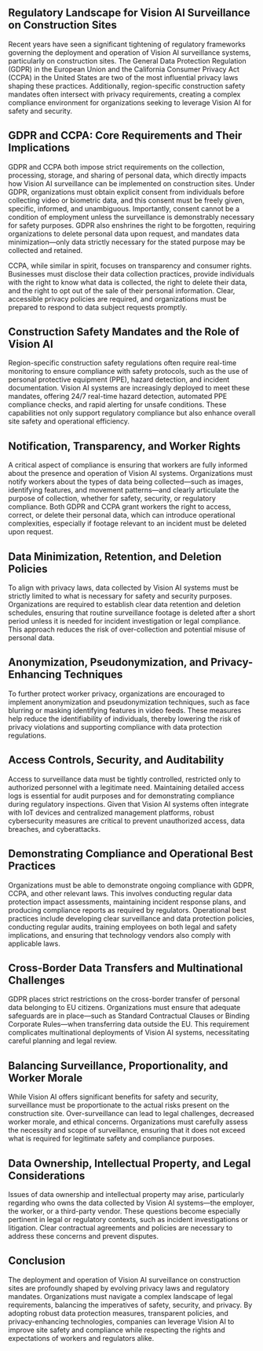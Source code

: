 ## Regulatory Landscape for Vision AI Surveillance on Construction Sites

Recent years have seen a significant tightening of regulatory frameworks governing the deployment and operation of Vision AI surveillance systems, particularly on construction sites. The General Data Protection Regulation (GDPR) in the European Union and the California Consumer Privacy Act (CCPA) in the United States are two of the most influential privacy laws shaping these practices. Additionally, region-specific construction safety mandates often intersect with privacy requirements, creating a complex compliance environment for organizations seeking to leverage Vision AI for safety and security.

## GDPR and CCPA: Core Requirements and Their Implications

GDPR and CCPA both impose strict requirements on the collection, processing, storage, and sharing of personal data, which directly impacts how Vision AI surveillance can be implemented on construction sites. Under GDPR, organizations must obtain explicit consent from individuals before collecting video or biometric data, and this consent must be freely given, specific, informed, and unambiguous. Importantly, consent cannot be a condition of employment unless the surveillance is demonstrably necessary for safety purposes. GDPR also enshrines the right to be forgotten, requiring organizations to delete personal data upon request, and mandates data minimization—only data strictly necessary for the stated purpose may be collected and retained.

CCPA, while similar in spirit, focuses on transparency and consumer rights. Businesses must disclose their data collection practices, provide individuals with the right to know what data is collected, the right to delete their data, and the right to opt out of the sale of their personal information. Clear, accessible privacy policies are required, and organizations must be prepared to respond to data subject requests promptly.

## Construction Safety Mandates and the Role of Vision AI

Region-specific construction safety regulations often require real-time monitoring to ensure compliance with safety protocols, such as the use of personal protective equipment (PPE), hazard detection, and incident documentation. Vision AI systems are increasingly deployed to meet these mandates, offering 24/7 real-time hazard detection, automated PPE compliance checks, and rapid alerting for unsafe conditions. These capabilities not only support regulatory compliance but also enhance overall site safety and operational efficiency.

## Notification, Transparency, and Worker Rights

A critical aspect of compliance is ensuring that workers are fully informed about the presence and operation of Vision AI systems. Organizations must notify workers about the types of data being collected—such as images, identifying features, and movement patterns—and clearly articulate the purpose of collection, whether for safety, security, or regulatory compliance. Both GDPR and CCPA grant workers the right to access, correct, or delete their personal data, which can introduce operational complexities, especially if footage relevant to an incident must be deleted upon request.

## Data Minimization, Retention, and Deletion Policies

To align with privacy laws, data collected by Vision AI systems must be strictly limited to what is necessary for safety and security purposes. Organizations are required to establish clear data retention and deletion schedules, ensuring that routine surveillance footage is deleted after a short period unless it is needed for incident investigation or legal compliance. This approach reduces the risk of over-collection and potential misuse of personal data.

## Anonymization, Pseudonymization, and Privacy-Enhancing Techniques

To further protect worker privacy, organizations are encouraged to implement anonymization and pseudonymization techniques, such as face blurring or masking identifying features in video feeds. These measures help reduce the identifiability of individuals, thereby lowering the risk of privacy violations and supporting compliance with data protection regulations.

## Access Controls, Security, and Auditability

Access to surveillance data must be tightly controlled, restricted only to authorized personnel with a legitimate need. Maintaining detailed access logs is essential for audit purposes and for demonstrating compliance during regulatory inspections. Given that Vision AI systems often integrate with IoT devices and centralized management platforms, robust cybersecurity measures are critical to prevent unauthorized access, data breaches, and cyberattacks.

## Demonstrating Compliance and Operational Best Practices

Organizations must be able to demonstrate ongoing compliance with GDPR, CCPA, and other relevant laws. This involves conducting regular data protection impact assessments, maintaining incident response plans, and producing compliance reports as required by regulators. Operational best practices include developing clear surveillance and data protection policies, conducting regular audits, training employees on both legal and safety implications, and ensuring that technology vendors also comply with applicable laws.

## Cross-Border Data Transfers and Multinational Challenges

GDPR places strict restrictions on the cross-border transfer of personal data belonging to EU citizens. Organizations must ensure that adequate safeguards are in place—such as Standard Contractual Clauses or Binding Corporate Rules—when transferring data outside the EU. This requirement complicates multinational deployments of Vision AI systems, necessitating careful planning and legal review.

## Balancing Surveillance, Proportionality, and Worker Morale

While Vision AI offers significant benefits for safety and security, surveillance must be proportionate to the actual risks present on the construction site. Over-surveillance can lead to legal challenges, decreased worker morale, and ethical concerns. Organizations must carefully assess the necessity and scope of surveillance, ensuring that it does not exceed what is required for legitimate safety and compliance purposes.

## Data Ownership, Intellectual Property, and Legal Considerations

Issues of data ownership and intellectual property may arise, particularly regarding who owns the data collected by Vision AI systems—the employer, the worker, or a third-party vendor. These questions become especially pertinent in legal or regulatory contexts, such as incident investigations or litigation. Clear contractual agreements and policies are necessary to address these concerns and prevent disputes.

## Conclusion

The deployment and operation of Vision AI surveillance on construction sites are profoundly shaped by evolving privacy laws and regulatory mandates. Organizations must navigate a complex landscape of legal requirements, balancing the imperatives of safety, security, and privacy. By adopting robust data protection measures, transparent policies, and privacy-enhancing technologies, companies can leverage Vision AI to improve site safety and compliance while respecting the rights and expectations of workers and regulators alike.